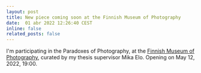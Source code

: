 ```yaml
---
layout: post
title: New piece coming soon at the Finnish Museum of Photography
date:  01 abr 2022 12:26:40 CEST
inline: false
related_posts: false
---
```


I'm participating in the Paradoxes of Photography, at the <a href="https://www.valokuvataiteenmuseo.fi/en/">Finnish Museum of Photography</a>, curated by my thesis supervisor Mika Elo. Opening on May 12, 2022, 19:00.
